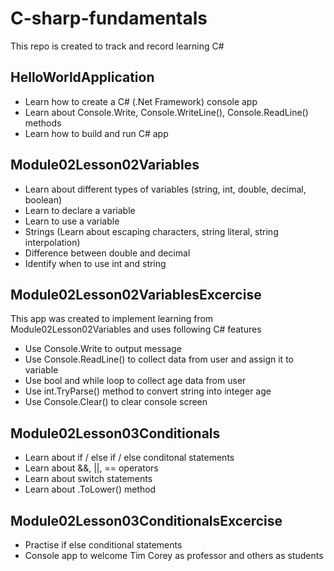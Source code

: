 # C-sharp-fundamentals
This repo is created to track and record learning C# 

## HelloWorldApplication
- Learn how to create a C# (.Net Framework) console app
- Learn about Console.Write, Console.WriteLine(), Console.ReadLine() methods
- Learn how to build and run C# app

## Module02Lesson02Variables
- Learn about different types of variables (string, int, double, decimal, boolean)
- Learn to declare a variable
- Learn to use a variable
- Strings (Learn about escaping characters, string literal, string interpolation)
- Difference between double and decimal 
- Identify when to use int and string

## Module02Lesson02VariablesExcercise
This app was created to implement learning from Module02Lesson02Variables and uses following C# features
- Use Console.Write to output message
- Use Console.ReadLine() to collect data from user and assign it to variable
- Use bool and while loop to collect age data from user 
- Use int.TryParse() method to convert string into integer age
- Use Console.Clear() to clear console screen

## Module02Lesson03Conditionals
- Learn about if / else if / else conditonal statements
- Learn about &&, ||, == operators
- Learn about switch statements
- Learn about .ToLower() method

## Module02Lesson03ConditionalsExcercise
- Practise if else conditional statements
- Console app to welcome Tim Corey as professor and others as students

